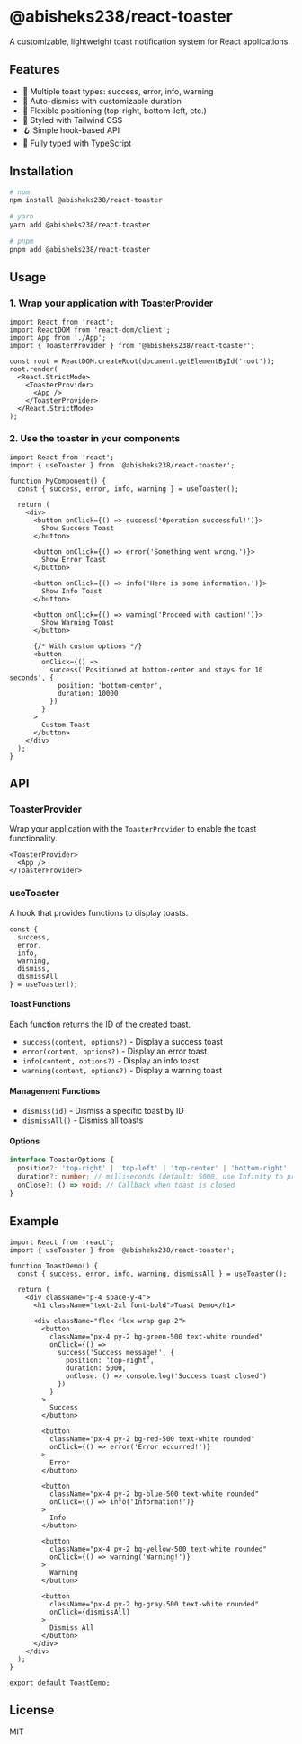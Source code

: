 # @abisheks238/react-toaster

A customizable, lightweight toast notification system for React applications.

## Features

- 🌈 Multiple toast types: success, error, info, warning
- 🔄 Auto-dismiss with customizable duration
- 📍 Flexible positioning (top-right, bottom-left, etc.)
- 🎨 Styled with Tailwind CSS
- 🪝 Simple hook-based API
- 🧩 Fully typed with TypeScript

## Installation

```bash
# npm
npm install @abisheks238/react-toaster

# yarn
yarn add @abisheks238/react-toaster

# pnpm
pnpm add @abisheks238/react-toaster
```

## Usage

### 1. Wrap your application with ToasterProvider

```tsx
import React from 'react';
import ReactDOM from 'react-dom/client';
import App from './App';
import { ToasterProvider } from '@abisheks238/react-toaster';

const root = ReactDOM.createRoot(document.getElementById('root'));
root.render(
  <React.StrictMode>
    <ToasterProvider>
      <App />
    </ToasterProvider>
  </React.StrictMode>
);
```

### 2. Use the toaster in your components

```tsx
import React from 'react';
import { useToaster } from '@abisheks238/react-toaster';

function MyComponent() {
  const { success, error, info, warning } = useToaster();
  
  return (
    <div>
      <button onClick={() => success('Operation successful!')}>
        Show Success Toast
      </button>
      
      <button onClick={() => error('Something went wrong.')}>
        Show Error Toast
      </button>
      
      <button onClick={() => info('Here is some information.')}>
        Show Info Toast
      </button>
      
      <button onClick={() => warning('Proceed with caution!')}>
        Show Warning Toast
      </button>
      
      {/* With custom options */}
      <button 
        onClick={() => 
          success('Positioned at bottom-center and stays for 10 seconds', {
            position: 'bottom-center',
            duration: 10000
          })
        }
      >
        Custom Toast
      </button>
    </div>
  );
}
```

## API

### ToasterProvider

Wrap your application with the `ToasterProvider` to enable the toast functionality.

```tsx
<ToasterProvider>
  <App />
</ToasterProvider>
```

### useToaster

A hook that provides functions to display toasts.

```tsx
const {
  success,
  error,
  info,
  warning,
  dismiss,
  dismissAll
} = useToaster();
```

#### Toast Functions

Each function returns the ID of the created toast.

- `success(content, options?)` - Display a success toast
- `error(content, options?)` - Display an error toast
- `info(content, options?)` - Display an info toast
- `warning(content, options?)` - Display a warning toast

#### Management Functions

- `dismiss(id)` - Dismiss a specific toast by ID
- `dismissAll()` - Dismiss all toasts

#### Options

```ts
interface ToasterOptions {
  position?: 'top-right' | 'top-left' | 'top-center' | 'bottom-right' | 'bottom-left' | 'bottom-center';
  duration?: number; // milliseconds (default: 5000, use Infinity to prevent auto-dismiss)
  onClose?: () => void; // Callback when toast is closed
}
```

## Example

```tsx
import React from 'react';
import { useToaster } from '@abisheks238/react-toaster';

function ToastDemo() {
  const { success, error, info, warning, dismissAll } = useToaster();

  return (
    <div className="p-4 space-y-4">
      <h1 className="text-2xl font-bold">Toast Demo</h1>
      
      <div className="flex flex-wrap gap-2">
        <button
          className="px-4 py-2 bg-green-500 text-white rounded"
          onClick={() => 
            success('Success message!', {
              position: 'top-right',
              duration: 5000,
              onClose: () => console.log('Success toast closed')
            })
          }
        >
          Success
        </button>
        
        <button
          className="px-4 py-2 bg-red-500 text-white rounded"
          onClick={() => error('Error occurred!')}
        >
          Error
        </button>
        
        <button
          className="px-4 py-2 bg-blue-500 text-white rounded"
          onClick={() => info('Information!')}
        >
          Info
        </button>
        
        <button
          className="px-4 py-2 bg-yellow-500 text-white rounded"
          onClick={() => warning('Warning!')}
        >
          Warning
        </button>
        
        <button
          className="px-4 py-2 bg-gray-500 text-white rounded"
          onClick={dismissAll}
        >
          Dismiss All
        </button>
      </div>
    </div>
  );
}

export default ToastDemo;
```

## License

MIT
